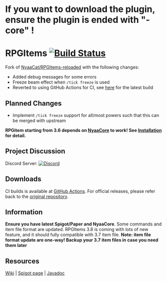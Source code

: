 # If you want to download the plugin, ensure the plugin is ended with "-core" !

# RPGItems [![Build Status](https://github.com/dicfcs/RPGItems-reloaded/actions/workflows/gradle.yml/badge.svg)](https://github.com/dicfcs/RPGItems-reloaded/actions/workflows/gradle.yml/)

Fork of [NyaaCat/RPGItems-reloaded](https://github.com/NyaaCat/RPGItems-reloaded) with the following changes:

- Added debug messages for some errors
- Freeze beam effect when `/tick freeze` is used
- Reverted to using GitHub Actions for CI, see [here](https://github.com/dicfcs/RPGItems-reloaded/actions/workflows/gradle.yml/) for the latest build

## Planned Changes

- Implement `/tick freeze` support for all/most powers such that this can be merged with upstream

**RPGitem starting from 3.6 depends on [NyaaCore](https://github.com/NyaaCat/NyaaCore) to work! See [Installation](https://nyaacat.github.io/RPGItems-wiki/#/en-us/installation) for detail.**

## Project Discussion

Discord Server: [![Discord](https://img.shields.io/discord/486394125206421524.svg?logo=discord&link=https%3A%2F%2Fdiscord.gg%QeVy8Yd)](https://discord.gg/QeVy8Yd)

## Downloads

CI builds is available at [GitHub Actions](https://github.com/dicfcs/RPGItems-reloaded/actions/workflows/gradle.yml/). For official releases, please refer back to the [original repository](https://github.com/NyaaCat/RPGItems-reloaded).

## Information

**Ensure you have latest Spigot/Paper and NyaaCore**. Some commands and item file format are updated. RPGItems 3.8 is coming with lots of new feature, and it should fully compatible with 3.7 item file. **Note: item file format update are one-way! Backup your 3.7 item files in case you need them later**

## Resources

[Wiki](https://nyaacat.github.io/RPGItems-wiki/#/) | [Spigot page](https://www.spigotmc.org/resources/rpgitems.17549/) | [Javadoc](https://ci.nyaacat.com/javadocs/)
